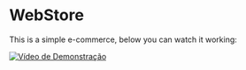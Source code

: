 # WebStore
This is a simple e-commerce, below you can watch it working:

[![Vídeo de Demonstração]()](testesite.mp4)

